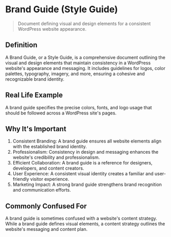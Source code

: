 # Brand Guide (Style Guide)

>Document defining visual and design elements for a consistent WordPress website appearance.

## Definition

A Brand Guide, or a Style Guide, is a comprehensive document outlining the visual and design elements that maintain consistency in a WordPress website's appearance and messaging. It includes guidelines for logos, color palettes, typography, imagery, and more, ensuring a cohesive and recognizable brand identity.

## Real Life Example

A brand guide specifies the precise colors, fonts, and logo usage that should be followed across a WordPress site's pages.

## Why It's Important

1. Consistent Branding: A brand guide ensures all website elements align with the established brand identity.
2. Professionalism: Consistency in design and messaging enhances the website's credibility and professionalism.
3. Efficient Collaboration: A brand guide is a reference for designers, developers, and content creators.
4. User Experience: A consistent visual identity creates a familiar and user-friendly visitor experience.
5. Marketing Impact: A strong brand guide strengthens brand recognition and communication efforts.

## Commonly Confused For

A brand guide is sometimes confused with a website's content strategy. While a brand guide defines visual elements, a content strategy outlines the website's messaging and content plan.
